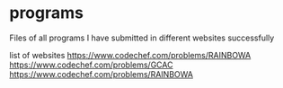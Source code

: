 # programs
Files of all programs I have submitted in different websites successfully

list of websites 
https://www.codechef.com/problems/RAINBOWA
https://www.codechef.com/problems/GCAC
https://www.codechef.com/problems/RAINBOWA
